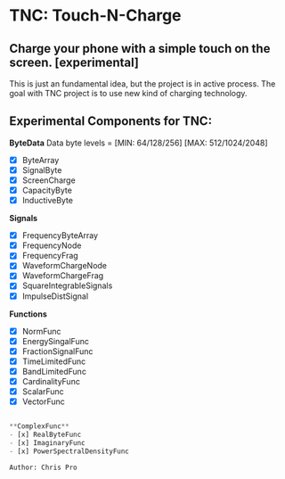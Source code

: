 # TNC: Touch-N-Charge
## Charge your phone  with a simple touch on the screen. [experimental]

This is just an fundamental idea, but the project is in active process.
The goal with TNC project is to use new kind of charging technology.



## Experimental Components for TNC:


**ByteData**
Data byte levels = [MIN: 64/128/256] [MAX: 512/1024/2048]
- [x] ByteArray 
- [x] SignalByte 
- [x] ScreenCharge 
- [x] CapacityByte
- [x] InductiveByte

**Signals** 
- [x] FrequencyByteArray
- [x] FrequencyNode
- [x] FrequencyFrag
- [x] WaveformChargeNode
- [x] WaveformChargeFrag
- [x] SquareIntegrableSignals
- [x] ImpulseDistSignal

**Functions**
- [x] NormFunc
- [x] EnergySingalFunc
- [x] FractionSignalFunc
- [x] TimeLimitedFunc
- [x] BandLimitedFunc
- [x] CardinalityFunc
- [x] ScalarFunc
- [x] VectorFunc

```javascript

**ComplexFunc**
- [x] RealByteFunc
- [x] ImaginaryFunc
- [x] PowerSpectralDensityFunc

```

`Author: Chris Pro` 


